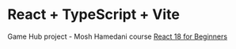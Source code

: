 # React + TypeScript + Vite

Game Hub project - Mosh Hamedani course [React 18 for Beginners](https://members.codewithmosh.com/courses/enrolled/2037633)
